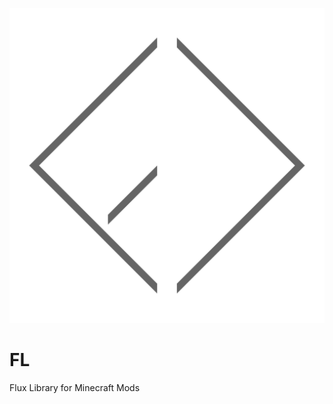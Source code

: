 ![Minecraft Flux Logo](https://raw.githubusercontent.com/Szewek/FL/master/fl-big.png)
# FL
Flux Library for Minecraft Mods